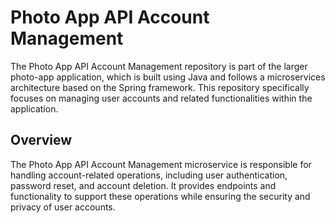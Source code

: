 # Photo App API Account Management
The Photo App API Account Management repository is part of the larger photo-app application, which is built using Java and follows a microservices architecture based on the Spring framework. This repository specifically focuses on managing user accounts and related functionalities within the application.

## Overview
The Photo App API Account Management microservice is responsible for handling account-related operations, including user authentication, password reset, and account deletion. It provides endpoints and functionality to support these operations while ensuring the security and privacy of user accounts.

